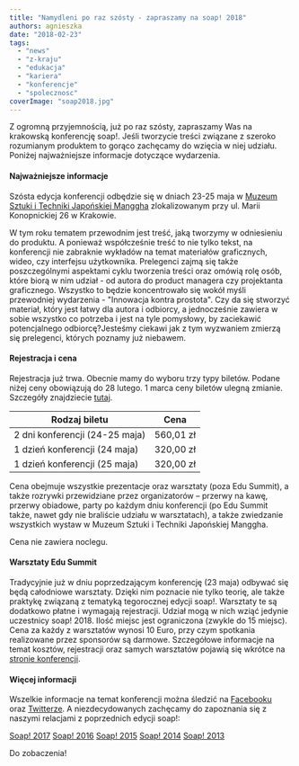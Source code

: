 ```yaml
---
title: "Namydleni po raz szósty - zapraszamy na soap! 2018"
authors: agnieszka
date: "2018-02-23"
tags:
  - "news"
  - "z-kraju"
  - "edukacja"
  - "kariera"
  - "konferencje"
  - "spolecznosc"
coverImage: "soap2018.jpg"
---
```


Z ogromną przyjemnością, już po raz szósty, zapraszamy Was na krakowską
konferencję soap!. Jeśli tworzycie treści związane z szeroko rozumianym
produktem to gorąco zachęcamy do wzięcia w niej udziału. Poniżej najważniejsze
informacje dotyczące wydarzenia.

<!--truncate-->

#### Najważniejsze informacje

Szósta edycja konferencji odbędzie się w dniach 23-25 maja w
[Muzeum Sztuki i Techniki Japońskiej Manggha](http://manggha.pl/) zlokalizowanym
przy ul. Marii Konopnickiej 26 w Krakowie.

W tym roku tematem przewodnim jest treść, jaką tworzymy w odniesieniu do
produktu. A ponieważ współcześnie treść to nie tylko tekst, na konferencji nie
zabraknie wykładów na temat materiałów graficznych, wideo, czy interfejsu
użytkownika. Prelegenci zajmą się także poszczególnymi aspektami cyklu tworzenia
treści oraz omówią rolę osób, które biorą w nim udział - od autora do product
managera czy projektanta graficznego. Wszystko to będzie koncentrowało się wokół
myśli przewodniej wydarzenia - "Innowacja kontra prostota". Czy da się stworzyć
materiał, który jest łatwy dla autora i odbiorcy, a jednocześnie zawiera w sobie
wszystko co potrzeba i jest na tyle pomysłowy, by zaciekawić potencjalnego
odbiorcę?Jesteśmy ciekawi jak z tym wyzwaniem zmierzą się prelegenci, których
poznamy już niebawem.

#### Rejestracja i cena

Rejestracja już trwa. Obecnie mamy do wyboru trzy typy biletów. Podane niżej
ceny obowiązują do 28 lutego. 1 marca ceny biletów ulegną zmianie. Szczegóły
znajdziecie [tutaj](https://soap-2018-the-best-content-conference.evenea.pl/).

| Rodzaj biletu                  | Cena      |
| ------------------------------ | --------- |
| 2 dni konferencji (24-25 maja) | 560,01 zł |
| 1 dzień konferencji (24 maja)  | 320,00 zł |
| 1 dzień konferencji (25 maja)  | 320,00 zł |

Cena obejmuje wszystkie prezentacje oraz warsztaty (poza Edu Summit), a także
rozrywki przewidziane przez organizatorów – przerwy na kawę, przerwy obiadowe,
party po każdym dniu konferencji (po Edu Summit także, nawet gdy nie braliście
udziału w warsztatach), a także zwiedzanie wszystkich wystaw w Muzeum Sztuki i
Techniki Japońskiej Manggha.

Cena nie zawiera noclegu.

#### Warsztaty Edu Summit

Tradycyjnie już w dniu poprzedzającym konferencję (23 maja) odbywać się będą
całodniowe warsztaty. Dzięki nim poznacie nie tylko teorię, ale także praktykę
związaną z tematyką tegorocznej edycji soap!. Warsztaty te są dodatkowo płatne i
wymagają rejestracji. Udział mogą w nich wziąć jedynie uczestnicy soap! 2018.
Ilość miejsc jest ograniczona (zwykle do 15 miejsc). Cena za każdy z warsztatów
wynosi 10 Euro, przy czym spotkania realizowane przez sponsorów są darmowe.
Szczegółowe informacje na temat kosztów, rejestracji oraz samych warsztatów
pojawią się wkrótce na [stronie konferencji](http://soapconf.com/).

#### Więcej informacji

Wszelkie informacje na temat konferencji można śledzić na
[Facebooku](https://www.facebook.com/soapconf/)
oraz [Twitterze](https://twitter.com/soapconf). A niezdecydowanych zachęcamy do
zapoznania się z naszymi relacjami z poprzednich edycji soap!:

[Soap! 2017](http://techwriter.pl/soap-2017-juz-za-nami-relacja/)
[Soap! 2016](http://techwriter.pl/konferencja-soap-2016-podsumowanie/)
[Soap! 2015](http://techwriter.pl/soap-2015-opis-wybranych-prezentacji/)
[Soap! 2014](http://techwriter.pl/soap-2014-relacja-z-pierwszego-dnia/)
[Soap! 2013](http://techwriter.pl/soap-technical-communication-conference-relacja/)

Do zobaczenia!

